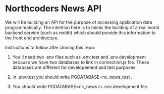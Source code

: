 # Northcoders News API
We will be building an API for the purpose of accessing application data programmatically. The intention here is to mimic the building of a real world backend service (such as reddit) which should provide this information to the front end architecture.

Instructions to follow after cloning this repo:

1. You'll need two .env files such as .env.test and .env.development because we have two databases to link in connection.js file. These databases are different for developement and test purposes.

2. In .env.test you should write PGDATABASE=nc_news_test .

3. You should write PGDATABASE=nc_news in .env.development file.
